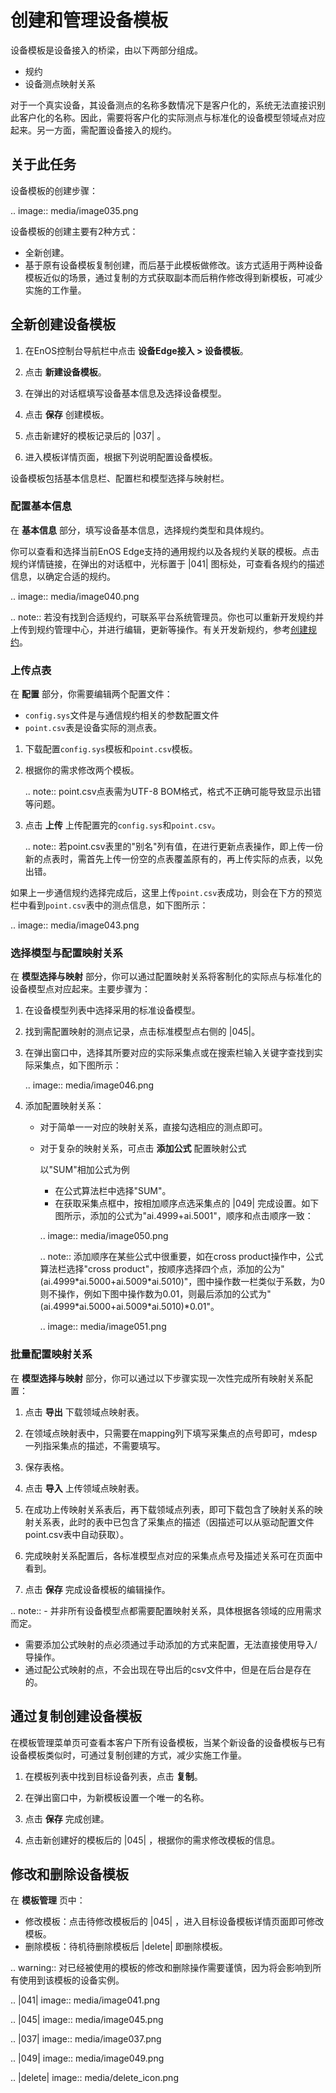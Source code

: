 # 创建和管理设备模板

设备模板是设备接入的桥梁，由以下两部分组成。
- 规约
- 设备测点映射关系

对于一个真实设备，其设备测点的名称多数情况下是客户化的，系统无法直接识别此客户化的名称。因此，需要将客户化的实际测点与标准化的设备模型领域点对应起来。另一方面，需配置设备接入的规约。

## 关于此任务<description>

设备模板的创建步骤：

.. image:: media/image035.png

设备模板的创建主要有2种方式：

- 全新创建。
- 基于原有设备模板复制创建，而后基于此模板做修改。该方式适用于两种设备模板近似的场景，通过复制的方式获取副本而后稍作修改得到新模板，可减少实施的工作量。

## 全新创建设备模板<createtemplate>

1. 在EnOS控制台导航栏中点击 **设备Edge接入 > 设备模板**。

2. 点击 **新建设备模板**。

3. 在弹出的对话框填写设备基本信息及选择设备模型。

4. 点击 **保存** 创建模板。

5. 点击新建好的模板记录后的 |037| 。

6. 进入模板详情页面，根据下列说明配置设备模板。

设备模板包括基本信息栏、配置栏和模型选择与映射栏。


### 配置基本信息<basicinformation>

在 **基本信息** 部分，填写设备基本信息，选择规约类型和具体规约。

你可以查看和选择当前EnOS Edge支持的通用规约以及各规约关联的模板。点击规约详情链接，在弹出的对话框中，光标置于 |041| 图标处，可查看各规约的描述信息，以确定合适的规约。

.. image:: media/image040.png


.. note:: 若没有找到合适规约，可联系平台系统管理员。你也可以重新开发规约并上传到规约管理中心，并进行编辑，更新等操作。有关开发新规约，参考[创建规约](creating_protocol)。

### 上传点表<pointtable>

在 **配置** 部分，你需要编辑两个配置文件：

- `config.sys`文件是与通信规约相关的参数配置文件
- `point.csv`表是设备实际的测点表。

1. 下载配置`config.sys`模板和`point.csv`模板。

2. 根据你的需求修改两个模板。

   .. note:: point.csv点表需为UTF-8 BOM格式，格式不正确可能导致显示出错等问题。

3. 点击 **上传** 上传配置完的`config.sys`和`point.csv`。

   .. note:: 若point.csv表里的"别名"列有值，在进行更新点表操作，即上传一份新的点表时，需首先上传一份空的点表覆盖原有的，再上传实际的点表，以免出错。

如果上一步通信规约选择完成后，这里上传`point.csv`表成功，则会在下方的预览栏中看到`point.csv`表中的测点信息，如下图所示：

.. image:: media/image043.png


### 选择模型与配置映射关系<mapping>

在 **模型选择与映射** 部分，你可以通过配置映射关系将客制化的实际点与标准化的设备模型点对应起来。主要步骤为：

1. 在设备模型列表中选择采用的标准设备模型。

2. 找到需配置映射的测点记录，点击标准模型点右侧的 |045|。

3. 在弹出窗口中，选择其所要对应的实际采集点或在搜索栏输入关键字查找到实际采集点，如下图所示：

   .. image:: media/image046.png


4. 添加配置映射关系：

   - 对于简单一一对应的映射关系，直接勾选相应的测点即可。
   - 对于复杂的映射关系，可点击 **添加公式** 配置映射公式

     以"SUM"相加公式为例
     + 在公式算法栏中选择"SUM"。
     + 在获取采集点框中，按相加顺序点选采集点的 |049| 完成设置。如下图所示，添加的公式为"ai.4999+ai.5001"，顺序和点击顺序一致：

     .. image:: media/image050.png


     .. note:: 添加顺序在某些公式中很重要，如在cross product操作中，公式算法栏选择"cross product"，按顺序选择四个点，添加的公为"(ai.4999\*ai.5000+ai.5009\*ai.5010)"，图中操作数一栏类似于系数，为0则不操作，例如下图中操作数为0.01，则最后添加的公式为"(ai.4999\*ai.5000+ai.5009\*ai.5010)\*0.01"。

     .. image:: media/image051.png


### 批量配置映射关系<batchconfiguration>

在 **模型选择与映射** 部分，你可以通过以下步骤实现一次性完成所有映射关系配置：

1. 点击 **导出** 下载领域点映射表。

2. 在领域点映射表中，只需要在mapping列下填写采集点的点号即可，mdesp一列指采集点的描述，不需要填写。

3. 保存表格。

4. 点击 **导入** 上传领域点映射表。

5. 在成功上传映射关系表后，再下载领域点列表，即可下载包含了映射关系的映射关系表，此时的表中已包含了采集点的描述（因描述可以从驱动配置文件point.csv表中自动获取）。

6. 完成映射关系配置后，各标准模型点对应的采集点点号及描述关系可在页面中看到。

7. 点击 **保存** 完成设备模板的编辑操作。

.. note:: - 并非所有设备模型点都需要配置映射关系，具体根据各领域的应用需求而定。
   - 需要添加公式映射的点必须通过手动添加的方式来配置，无法直接使用导入/导操作。
   - 通过配公式映射的点，不会出现在导出后的csv文件中，但是在后台是存在的。

## 通过复制创建设备模板<clonetemplate>

在模板管理菜单页可查看本客户下所有设备模板，当某个新设备的设备模板与已有设备模板类似时，可通过复制创建的方式，减少实施工作量。

1. 在模板列表中找到目标设备列表，点击 **复制**。

2. 在弹出窗口中，为新模板设置一个唯一的名称。

3. 点击 **保存** 完成创建。

4. 点击新创建好的模板后的 |045| ，根据你的需求修改模板的信息。

## 修改和删除设备模板<editdelete>

在 **模板管理** 页中：

- 修改模板：点击待修改模板后的 |045| ，进入目标设备模板详情页面即可修改模板。
- 删除模板：待机待删除模板后 |delete| 即删除模板。

.. warning:: 对已经被使用的模板的修改和删除操作需要谨慎，因为将会影响到所有使用到该模板的设备实例。

.. |041| image:: media/image041.png

.. |045| image:: media/image045.png

.. |037| image:: media/image037.png

.. |049| image:: media/image049.png

.. |delete| image:: media/delete_icon.png

<!--end-->
